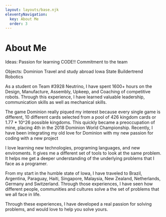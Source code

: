 ```yaml
---
layout: layouts/base.njk
eleventyNavigation:
  key: About Me
  order: 3
---
```

# About Me

Ideas:
Passion for learning
CODE!!
Commitment to the team

Objects:
Dominion
Travel and study abroad
Iowa State
Buildertrend
Robotics

As a student on Team #3928 Neutrino, I have spent 1600+ hours on the Design, Manufacture, Assembly, Upkeep, and Coaching of competitive robots. Through this experience, I have learned valuable leadership, communication skills as well as mechanical skills.

The game Dominion really piqued my interest because every single game is different, 10 different cards selected from a pool of 426 kingdom cards or 1.77 * 10^26 possible kingdoms. This quickly became a preoccupation of mine, placing 4th in the 2018 Dominion World Championship. Recently, I have been integrating my old love for Dominion with my new passion for coding with a new project

I love learning new technologies, programing languages, and new enviroments. It gives me a different set of tools to look at the same problem. It helps me get a deeper understanding of the underlying problems that I face as a programer.

From my start in the humble state of Iowa, I have traveled to Brazil, Argentina, Paraguay, Haiti, Singapore, Malaysia, New Zealand, Netherlands, Germany and Switzerland. Through those experiences, I have seen how different people, communities and cultures solve a the set of problems that we all face in life.

Through these experiences, I have developed a real passion for solving problems, and would love to help you solve yours.
